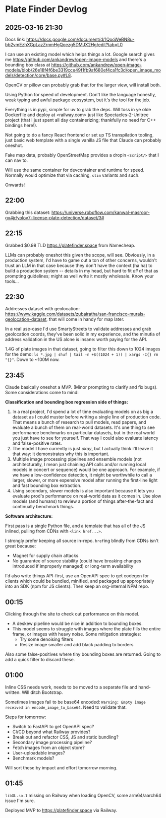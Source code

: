 # Plate Finder Devlog

## 2025-03-16 21:30

Docs link: <https://docs.google.com/document/d/1QooWeBN8u-bb2vmEzhXGpLazZrnmHgQoezg5DMJX2Hg/edit?tab=t.0>

I can use an existing model which helps things a lot. Google search gives me <https://github.com/ankandrew/open-image-models> and there's a bounding box class at <https://github.com/ankandrew/open-image-models/blob/26e18f4f6be3319cce49f1fb9af680ef4ca1fc3d/open_image_models/detection/core/base.py#L8>.

OpenCV or pillow can probably grab that for the larger view, will install both.

Using Python for speed of development. Don't like the language honestly, weak typing and awful package ecosystem, but it's the tool for the job.

Everything is in pypi, simple for uv to grab the deps. Will toss in ye olde Dockerfile and deploy at <railway.com> just like Spectacles-2-Unitree project (that I just spent all day containerizing; thankfully no need for C++ bindings here!).

Not going to do a fancy React frontend or set up TS transpilation tooling, just basic web template with a single vanilla JS file that Claude can probably oneshot.

Fake map data, probably OpenStreetMap provides a dropin `<script/>` that I can nav to.

Will use the same container for devcontainer and runtime for speed. Normally would optimize that via caching, `slim` variants and such.

Onwards!

## 22:00

Grabbing this dataset: <https://universe.roboflow.com/kanwal-masroor-gv4jr/yolov7-license-plate-detection/dataset/3#>

## 22:15

Grabbed $0.98 TLD <https://platefinder.space> from Namecheap.

LLMs can probably oneshot this given the scope, will see. Obviously, in a production system, I'd have to game out a ton of other concerns, wouldn't trust an LLM in that case because they don't have the context (ha ha) to build a production system -- details in my head, but hard to fit _all_ of that as prompting guidelines; might as well write it mostly wholesale. Know your tools...

## 22:30

Addresses dataset with geolocation: <https://www.kaggle.com/datasets/zubairatha/san-francisco-murals-geolocation-dataset>, that will come in handy for map later.

In a real use-case I'd use SmartyStreets to validate addresses and grab geolocation coords, they've been solid in my experience, and the minutia of address validation in the US alone is insane: worth paying for the API.

1.4G of plate images in that dataset, going to filter this down to 1024 images for the demo: `ls *.jpg | shuf | tail -n +$((1024 + 1)) | xargs -I{} rm "{}"`. Down to ~100M now.

## 23:45

Claude basically oneshot a MVP. (Minor prompting to clarify and fix bugs). Some considerations come to mind:

**Classification and bounding box regression side of things:**

1. In a real project, I'd spend a lot of time evaluating models on as big a dataset as I could muster before writing a single line of production code. That means a bunch of research to pull models, read papers, and evaluate a bunch of them on real-world datasets. It's one thing to see performance benchmarks on particular datasets, but in the real world you just have to see for yourself. That way I could also evaluate latency and false-positive rates.
2. The model I have currently is just _okay_, but I actually think I'll leave it that way: it demonstrates why this is important.
3. Multiple image processing pipelines and ensemble models (not architecturally, I mean just chaining API calls and/or running local models in concert or sequence) would be one approach. For example, if we have a low-confidence detection, it might be worthwhile to call a larger, slower, or more expensive model after running the first-line light and fast bounding box extraction.
4. Using secondary, slower models is also important because it lets you evaluate prod's performance on real-world data as it comes in. Use slow models (and humans) to review a portion of things after-the-fact and continually benchmark things.

**Software architecture:**

First pass is a single Python file, and a template that has all of the JS inlined, pulling from CDNs with `<link href...>`.

I strongly prefer keeping all source in-repo. `href`ing blindly from CDNs isn't great because:
- Magnet for supply chain attacks
- No guarantee of source stability (could have breaking changes introduced if improperly managed) or long-term availability

I'd also write things API-first, use an OpenAPI spec to get codegen for clients which could be bundled, minified, and packaged up appropriately into an SDK (npm for JS clients). Then keep an org-internal NPM repo.

## 00:15

Clicking through the site to check out performance on this model.

- A deskew pipeline would be nice in addition to bounding boxes.
- This model seems to struggle with images where the plate fills the entire frame, or images with heavy noise. Some mitigation strategies:
  - Try some denoising filters
  - Resize image smaller and add black padding to borders

Also some false-positives where tiny bounding boxes are returned. Going to add a quick filter to discard these.

## 01:00

Inline CSS needs work, needs to be moved to a separate file and hand-written. Will ditch Bootstrap.

Sometimes images fail to be base64 encoded: `Warning: Empty image received in encode_image_to_base64`. Need to validate that.

Steps for tomorrow:
- Switch to FastAPI to get OpenAPI spec?
- CI/CD beyond what Railway provides?
- Break out and refactor CSS, JS and static bundling?
- Secondary image processing pipeline?
- Fetch images from an object store?
- User-uploadable images?
- Benchmark models?

Will sort these by impact and effort tomorrow morning.

## 01:45

`libGL.so.1` missing on Railway when loading OpenCV, some arm64/aarch64 issue I'm sure.

Deployed MVP to <https://platefinder.space> via Railway.